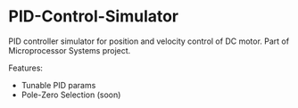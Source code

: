 # PID-Control-Simulator
PID controller simulator for position and velocity control of DC motor. Part of Microprocessor Systems project.

Features:
- Tunable PID params
- Pole-Zero Selection (soon)
